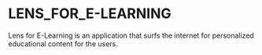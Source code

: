 # LENS_FOR_E-LEARNING
Lens for E-Learning is an application that surfs the internet for personalized educational content for the users.
